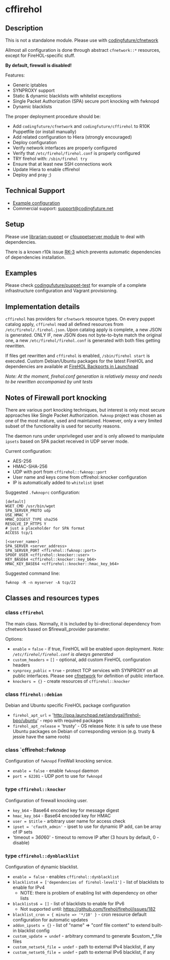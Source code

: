 # cffirehol

## Description

This is not a standalone module. Please use with [codingfuture/cfnetwork][cfnetwork]

Allmost all configuration is done through abstract `cfnetwork::*` resources, except for FireHOL-specific stuff.

**By default, firewall is disabled!**

Features:

* Generic iptables
* SYNPROXY support
* Static & dynamic blacklists with whitelist exceptions
* Single Packet Authorization (SPA) secure port knocking with fwknopd
* Dynamic blacklists

The proper deployment procedure should be:

* Add `codingfuture/cfnetwork` and `codingfuture/cffirehol` to R10K Puppetfile (or install manually)
* Add related configuration to Hiera (strongly encouraged)
* Deploy configuration
* Verify network interfaces are properly configured
* Verify that `/etc/firehol/firehol.conf` is properly configured
* TRY firehol with: `/sbin/firehol try`
* Ensure that at least new SSH connections work
* Update Hiera to enable cffirehol
* Deploy and pray ;)

## Technical Support

* [Example configuration](https://github.com/codingfuture/puppet-test)
* Commercial support: [support@codingfuture.net](mailto:support@codingfuture.net)

## Setup

Please use [librarian-puppet](https://rubygems.org/gems/librarian-puppet/) or
[cfpuppetserver module](https://forge.puppetlabs.com/codingfuture/cfpuppetserver) to deal with dependencies.

There is a known r10k issue [RK-3](https://tickets.puppetlabs.com/browse/RK-3) which prevents
automatic dependencies of dependencies installation.

## Examples

Please check [codingufuture/puppet-test](https://github.com/codingfuture/puppet-test) for
example of a complete infrastructure configuration and Vagrant provisioning.

## Implementation details

`cffirehol` has providers for `cfnetwork` resource types. On every puppet catalog apply,
`cffirehol` read all defined resources from `/etc/firehol/.firehol.json`. Upon catalog
apply is complete, a new JSON is generated. ONLY IF, new JSON does not byte-to-byte
match the original one, a new `/etc/firehol/firehol.conf` is generated with both
files getting rewritten.

If files get rewritten and `cffirehol` is enabled, `/sbin/firehol start` is executed.
Custom Debian/Ubuntu packages for the latest FireHOL and dependencies are available at
[FireHOL Backports in Launchpad](https://launchpad.net/~andvgal/+archive/ubuntu/firehol-bpo)

*Note: At the moment, firehol.conf generation is relatively messy and needs to be rewritten
accompanied by unit tests*

## Notes of Firewall port knocking

There are various port knocking techniques, but interest is only most secure approaches like
Single Packet Authorization. `fwknop` project was chosen as one of the most mature, used and
maintained. However, only a very limited subset of the functionality is used for security reasons.

The daemon runs under unprivileged user and is only allowed to manipulate `ipsets` based
on SPA packet received in UDP server mode.

Current configuration:
* AES-256
* HMAC-SHA-256
* UDP with port from `cffirehol::fwknop::port`
* User name and keys come from cffirehol::knocker configuration
* IP is automatically added to `whitelist` ipset

Suggested `.fwknoprc` configuration:

```
[default]
WGET_CMD /usr/bin/wget
SPA_SERVER_PROTO udp
USE_HMAC Y
HMAC_DIGEST_TYPE sha256
RESOLVE_IP_HTTPS Y
# just a placeholder for SPA format
ACCESS tcp/1

[<server_name>]
SPA_SERVER <server_address>
SPA_SERVER_PORT <ffirehol::fwknop::port>
SPOOF_USER <cffirehol::knocker::user>
KEY_BASE64 <cffirehol::knocker::key_b64>
HMAC_KEY_BASE64 <cffirehol::knocker::hmac_key_b64>

```

Suggested command line:

```
fwknop -R -n myserver -A tcp/22
```

## Classes and resources types

### class `cffirehol`

The main class. Normally, it is included by bi-directional dependency from cfnetwork based on
$firewall_provider parameter.

Options:

* `enable` = `false` - if true, FireHOL will be enabled upon deployment.
    *Note: `/etc/firehol/firehol.conf` is always generated*
* `custom_headers` = `[]` - optional, add custom FireHOL configuration headers
* `synproxy_public` = `true` - protect TCP services with SYNPROXY on all public interfaces.
    Please see [cfnetwork][] for definition of public interface.
* `knockers = {}` - create resources of `cffirehol::knocker`

### class `ffirehol::debian`

Debian and Ubuntu specific FireHOL package configuration

* `firehol_apt_url` = 'http://ppa.launchpad.net/andvgal/firehol-bpo/ubuntu' - repo with required packages
* `firehol_apt_release` = 'trusty' - OS release
    Note: it is safe to use these Ubuntu packages on Debian of corresponding version (e.g. trusty & jessie have the same roots)

### class `cffirehol::fwknop

Configuration of `fwknopd` FireWall knocking service.

* `enable = false` - enable `fwknopd` daemon
* `port = 62201` - UDP port to use for `fwknopd`

### type `cffirehol::knocker`

Configuration of firewall knocking user.

* `key_b64` - Base64 encoded key for message digest
* `hmac_key_b64` - Base64 encoded key for HMAC
* `user = $title` - arbitrary user name for access check
* `ipset = 'cfauth_admin'` - ipset to use for dynamic IP add, can be array of IP sets
* 'timeout = 3*60*60' - timeout to remove IP after (3 hours by default, 0 - disable)

### type `cffirehol::dynblacklist`

Configuration of dynamic blacklist.

* `enable = false` - enables `cffirehol::dynblacklist`
* `blacklists4 = ['dependencies of firehol-level1']` - list of blacklists to enable for IPv4
    - NOTE: there is problem of enabling list with dependency on other lists
* `blacklists6 = []` - list of blacklists to enable for IPv6
    - Not supported until: https://github.com/firehol/firehol/issues/182
* `blacklist_cron = { minute => '*/10' }` - cron resource default configuration for automatic updates
* `addon_ipsets = {}` - list of "name" => "conf file content" to extend built-in blacklist config
* `custom_update = undef` - arbitrary command to generate $custom_*_file files
* `custom_netset4_file = undef` - path to external IPv4 blacklist, if any
* `custom_netset6_file = undef` - path to external IPv6 blacklist, if any


[cfnetwork]: https://github.com/codingfuture/puppet-cfnetwork